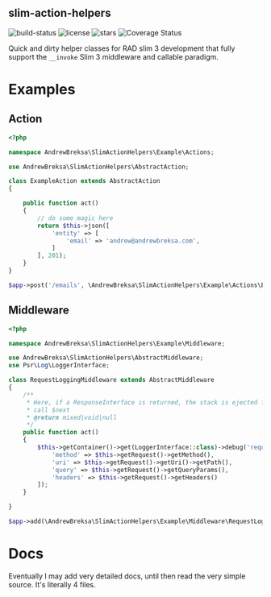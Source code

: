 slim-action-helpers
-------------------

![build-status](https://travis-ci.org/abreksa4/slim-action-helpers.svg?branch=master) 
![license](https://img.shields.io/github/license/abreksa4/slim-action-helpers.svg) 
![stars](https://img.shields.io/github/stars/abreksa4/slim-action-helpers.svg)
![Coverage Status](https://coveralls.io/repos/github/abreksa4/slim-action-helpers/badge.svg?branch=master)

Quick and dirty helper classes for RAD slim 3 development that fully support the `__invoke` Slim 3 middleware and 
callable paradigm. 

# Examples

## Action

```php
<?php

namespace AndrewBreksa\SlimActionHelpers\Example\Actions;

use AndrewBreksa\SlimActionHelpers\AbstractAction;

class ExampleAction extends AbstractAction
{

    public function act()
    {
        // do some magic here
        return $this->json([
            'entity' => [
                'email' => 'andrew@andrewbreksa.com',
            ]
        ], 201);
    }
}

$app->post('/emails', \AndrewBreksa\SlimActionHelpers\Example\Actions\ExampleAction::class);

```

## Middleware
```php
<?php

namespace AndrewBreksa\SlimActionHelpers\Example\Middleware;

use AndrewBreksa\SlimActionHelpers\AbstractMiddleware;
use Psr\Log\LoggerInterface;

class RequestLoggingMiddleware extends AbstractMiddleware
{
    /**
     * Here, if a ResponseInterface is returned, the stack is ejected from, otherwise we continue on and automaically
     * call $next
     * @return mixed|void|null
     */
    public function act()
    {
        $this->getContainer()->get(LoggerInterface::class)->debug('request', [
            'method' => $this->getRequest()->getMethod(),
            'uri' => $this->getRequest()->getUri()->getPath(),
            'query' => $this->getRequest()->getQueryParams(),
            'headers' => $this->getRequest()->getHeaders()
        ]);
    }

}

$app->add(\AndrewBreksa\SlimActionHelpers\Example\Middleware\RequestLoggingMiddleware::class);

```

# Docs
Eventually I may add very detailed docs, until then read the very simple source. It's literally 4 files. 